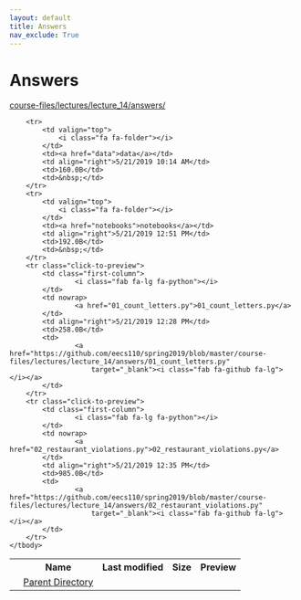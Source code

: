 ```yaml
---
layout: default
title: Answers
nav_exclude: True
---
```


# Answers

[course-files/lectures/lecture_14/answers/](.)

<table class="tbl-files">
    <tbody>
        <tr>
            <th valign="top"></th>
            <th>Name</th>
            <th>Last modified</th>
            <th>Size</th>
            <th>Preview</th>
        </tr>
        <tr>
            <td valign="top">
                <i class="fa fa-folder-open"></i>
            </td>
            <td><a href="../">Parent Directory</a></td>
            <td>&nbsp;</td>
            <td>&nbsp;</td>
            <td>&nbsp;</td>
        </tr>

        <tr>
            <td valign="top">
                <i class="fa fa-folder"></i>
            </td>
            <td><a href="data">data</a></td>
            <td align="right">5/21/2019 10:14 AM</td>
            <td>160.0B</td>
            <td>&nbsp;</td>
        </tr>
        <tr>
            <td valign="top">
                <i class="fa fa-folder"></i>
            </td>
            <td><a href="notebooks">notebooks</a></td>
            <td align="right">5/21/2019 12:51 PM</td>
            <td>192.0B</td>
            <td>&nbsp;</td>
        </tr>
        <tr class="click-to-preview">
            <td class="first-column">
                    <i class="fab fa-lg fa-python"></i>
            </td>
            <td nowrap>
                    <a href="01_count_letters.py">01_count_letters.py</a>
            </td>
            <td align="right">5/21/2019 12:28 PM</td>
            <td>258.0B</td>
            <td>
                    <a href="https://github.com/eecs110/spring2019/blob/master/course-files/lectures/lecture_14/answers/01_count_letters.py"
                        target="_blank"><i class="fab fa-github fa-lg"></i></a>
            </td>
        </tr>
        <tr class="click-to-preview">
            <td class="first-column">
                    <i class="fab fa-lg fa-python"></i>
            </td>
            <td nowrap>
                    <a href="02_restaurant_violations.py">02_restaurant_violations.py</a>
            </td>
            <td align="right">5/21/2019 12:35 PM</td>
            <td>985.0B</td>
            <td>
                    <a href="https://github.com/eecs110/spring2019/blob/master/course-files/lectures/lecture_14/answers/02_restaurant_violations.py"
                        target="_blank"><i class="fab fa-github fa-lg"></i></a>
            </td>
        </tr>
    </tbody>
</table>

